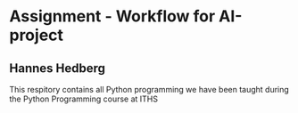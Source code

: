 # Assignment - Workflow for AI-project

## Hannes Hedberg

This respitory contains all Python programming we have been taught during the Python Programming course at ITHS

[p]: https://github.com/Hannesssss/Portfolio-Hannes-Hedberg

